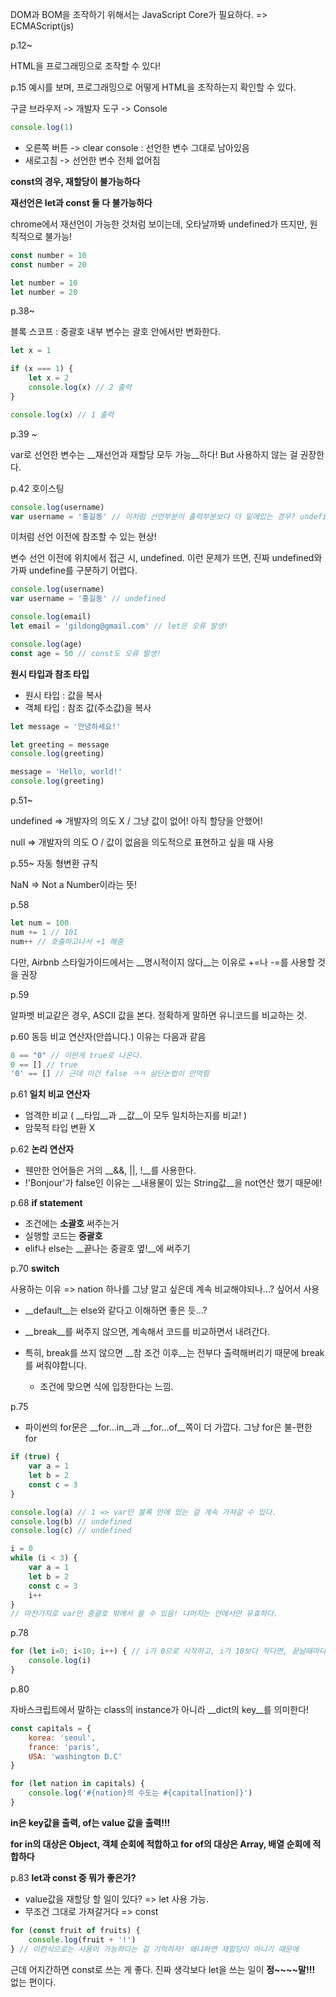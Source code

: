 



DOM과 BOM을 조작하기 위해서는 JavaScript Core가 필요하다. => ECMAScript(js)



p.12~

HTML을 프로그래밍으로 조작할 수 있다!

p.15 예시를 보며, 프로그래밍으로 어떻게 HTML을 조작하는지 확인할 수 있다.



구글 브라우저 -> 개발자 도구 -> Console

```javascript
console.log(1)
```



- 오른쪽 버튼 -> clear console : 선언한 변수 그대로 남아있음
- 새로고침 -> 선언한 변수 전체 없어짐



__const의 경우, 재할당이 불가능하다__



__재선언은 let과 const 둘 다 불가능하다__

chrome에서 재선언이 가능한 것처럼 보이는데, 오타날까봐 undefined가 뜨지만, 원칙적으로 불가능!

```javascript
const number = 10
const number = 20
```

```js
let number = 10
let number = 20
```



p.38~

블록 스코프 : 중괄호 내부 변수는 괄호 안에서만 변화한다.

```js
let x = 1

if (x === 1) {
    let x = 2
    console.log(x) // 2 출력
}

console.log(x) // 1 출력
```



p.39 ~

var로 선언한 변수는 __재선언과 재할당 모두 가능__하다! But 사용하지 않는 걸 권장한다.



p.42 호이스팅

```js
console.log(username)
var username = '홍길동' // 이처럼 선언부분이 출력부분보다 더 밑에있는 경우? undefined가 됨.
```

이처럼 선언 이전에 참조할 수 있는 현상!

변수 선언 이전에 위치에서 접근 시, undefined. 이런 문제가 뜨면, 진짜 undefined와 가짜 undefine를 구분하기 어렵다.



```js
console.log(username)
var username = '홍길동' // undefined

console.log(email)
let email = 'gildong@gmail.com' // let은 오류 발생!

console.log(age)
const age = 50 // const도 오류 발생!
```



__원시 타입과 참조 타입__

- 원시 타입 : 값을 복사
- 객체 타입 : 참조 값(주소값)을 복사

```js
let message = '안녕하세요!'

let greeting = message
console.log(greeting)

message = 'Hello, world!'
console.log(greeting)
```



p.51~

undefined => 개발자의 의도 X / 그냥 값이 없어! 아직 할당을 안했어!

null => 개발자의 의도 O / 값이 없음을 의도적으로 표현하고 싶을 때 사용



p.55~ 자동 형변환 규칙

NaN => Not a Number이라는 뜻!



p.58

```js
let num = 100
num += 1 // 101
num++ // 호출하고나서 +1 해줌
```

다만, Airbnb 스타일가이드에서는 __명시적이지 않다__는 이유로 +=나 -=를 사용할 것을 권장



p.59

알파벳 비교같은 경우, ASCII 값을 본다. 정확하게 말하면 유니코드를 비교하는 것.



p.60 동등 비교 연산자(안씁니다.) 이유는 다음과 같음

```js
0 == "0" // 이딴게 true로 나온다.
0 == [] // true
'0' == [] // 근데 이건 false ㅋㅋ 삼단논법이 안먹힘
```



p.61 __일치 비교 연산자__

- 엄격한 비교 ( __타입__과 __값__이 모두 일치하는지를 비교! )
- 암묵적 타입 변환 X



p.62 __논리 연산자__

- 웬만한 언어들은 거의 __&&, ||, !__를 사용한다.
- !'Bonjour'가 false인 이유는 __내용물이 있는 String값__을 not연산 했기 때문에!



p.68 __if statement__

- 조건에는 __소괄호__ 써주는거
- 실행할 코드는 __중괄호__
- elif나 else는 __끝나는 중괄호 옆!__에 써주기



p.70 __switch__

사용하는 이유 => nation 하나를 그냥 알고 싶은데 계속 비교해야되나...? 싶어서 사용

- __default__는 else와 같다고 이해하면 좋은 듯...?

- __break__를 써주지 않으면, 계속해서 코드를 비교하면서 내려간다.
- 특히, break를 쓰지 않으면 __참 조건 이후__는 전부다 출력해버리기 때문에 break를 써줘야합니다.
  - 조건에 맞으면 식에 입장한다는 느낌. 



p.75

- 파이썬의 for문은 __for...in__과 __for...of__쪽이 더 가깝다. 그냥 for은 불-편한 for

```js
if (true) {
    var a = 1
    let b = 2
    const c = 3
}

console.log(a) // 1 => var만 블록 안에 있는 걸 계속 가져갈 수 있다.
console.log(b) // undefined
console.log(c) // undefined
```

```js
i = 0
while (i < 3) {
    var a = 1
    let b = 2
    const c = 3
    i++
}
// 마찬가지로 var만 중괄호 밖에서 쓸 수 있음! 나머지는 안에서만 유효하다.
```



p.78

```js
for (let i=0; i<10; i++) { // i가 0으로 시작하고, i가 10보다 작다면, 끝날때마다 i에 1씩 더해준다.
    console.log(i)
}
```



p.80

자바스크립트에서 말하는 class의 instance가 아니라 __dict의 key__를 의미한다!

```js
const capitals = {
    korea: 'seoul',
    france: 'paris',
    USA: 'washington D.C'
}

for (let nation in capitals) {
    console.log('#{nation}의 수도는 #{capital[nation]}')
}
```



__in은 key값을 출력, of는 value 값을 출력!!!__

__for in의 대상은 Object, 객체 순회에 적합하고 for of의 대상은 Array, 배열 순회에 적합하다__



p.83 __let과 const 중 뭐가 좋은가?__

- value값을 재할당 할 일이 있다? => let 사용 가능.
- 무조건 그대로 가져갈거다 => const

```js
for (const fruit of fruits) {
    console.log(fruit + '!')
} // 이런식으로는 사용이 가능하다는 걸 기억하자! 왜냐하면 재할당이 아니기 때문에
```

근데 어지간하면 const로 쓰는 게 좋다. 진짜 생각보다 let을 쓰는 일이 __정~~~~말!!!__ 없는 편이다.